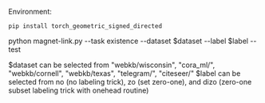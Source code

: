 Environment:
```
pip install torch_geometric_signed_directed
```

python magnet-link.py --task existence  --dataset $dataset --label $label --test 

$dataset can be selected from "webkb/wisconsin", "cora_ml/", "webkb/cornell", "webkb/texas", "telegram/", "citeseer/" 
$label can be selected from no (no labeling trick), zo (set zero-one), and dizo (zero-one subset labeling trick with onehead routine)

